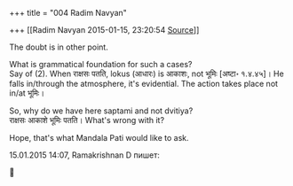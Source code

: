 +++
title = "004 Radim Navyan"

+++
[[Radim Navyan	2015-01-15, 23:20:54 [Source](https://groups.google.com/g/samskrita/c/3uBf-96LllM)]]



The doubt is in other point.  
  
What is grammatical foundation for such a cases?  
Say of (2). When राक्षसः पतति, lokus (आधारः) is आकाशः, not भूमिः \[अष्टा॰ १.४.४५\]। He falls in‍/through the atmosphere, it's evidential. The action takes place not in/at भूमिः।  
  
So, why do we have here saptami and not dvitiya?  
राक्षसः आकाशे भूमिः पतति। What's wrong with it?  
  
Hope, that's what Mandala Pati would like to ask.  
  
  
15.01.2015 14:07, Ramakrishnan D пишет:




